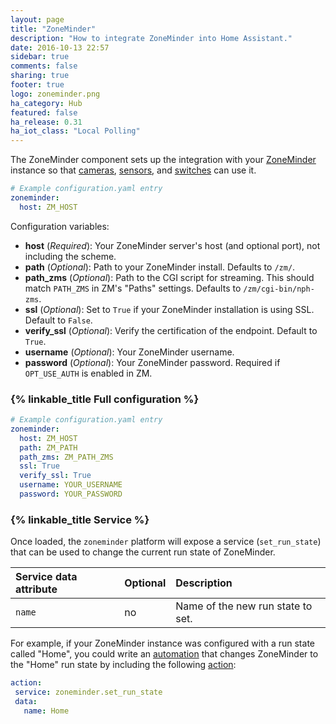 ```yaml
---
layout: page
title: "ZoneMinder"
description: "How to integrate ZoneMinder into Home Assistant."
date: 2016-10-13 22:57
sidebar: true
comments: false
sharing: true
footer: true
logo: zoneminder.png
ha_category: Hub
featured: false
ha_release: 0.31
ha_iot_class: "Local Polling"
---
```


The ZoneMinder component sets up the integration with your [ZoneMinder](https://www.zoneminder.com) instance so that [cameras](/components/camera.zoneminder/), [sensors](/components/sensor.zoneminder/), and [switches](/components/switch.zoneminder) can use it.

```yaml
# Example configuration.yaml entry
zoneminder:
  host: ZM_HOST
```

Configuration variables:
- **host** (*Required*): Your ZoneMinder server's host (and optional port), not including the scheme.
- **path** (*Optional*): Path to your ZoneMinder install. Defaults to `/zm/`.
- **path_zms** (*Optional*): Path to the CGI script for streaming. This should match `PATH_ZMS` in ZM's "Paths" settings. Defaults to `/zm/cgi-bin/nph-zms`.
- **ssl** (*Optional*): Set to `True` if your ZoneMinder installation is using SSL. Default to `False`.
- **verify_ssl** (*Optional*): Verify the certification of the endpoint. Default to `True`.
- **username** (*Optional*): Your ZoneMinder username.
- **password** (*Optional*): Your ZoneMinder password. Required if `OPT_USE_AUTH` is enabled in ZM.

### {% linkable_title Full configuration %}

```yaml
# Example configuration.yaml entry
zoneminder:
  host: ZM_HOST
  path: ZM_PATH
  path_zms: ZM_PATH_ZMS
  ssl: True
  verify_ssl: True
  username: YOUR_USERNAME
  password: YOUR_PASSWORD
```

### {% linkable_title Service %}

Once loaded, the `zoneminder` platform will expose a service (`set_run_state`) that can be used to change the current run state of ZoneMinder.

| Service data attribute | Optional | Description                       |
|:-----------------------|:---------|:----------------------------------|
| `name`                 | no       | Name of the new run state to set. |

For example, if your ZoneMinder instance was configured with a run state called "Home", you could write an [automation](/getting-started/automation/) that changes ZoneMinder to the "Home" run state by including the following [action](/getting-started/automation-action/):
 ```yaml
action:
  service: zoneminder.set_run_state
  data:
    name: Home
```
